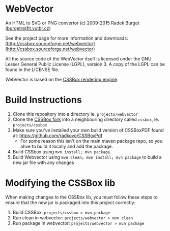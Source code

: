 WebVector
=========
An HTML to SVG or PNG convertor
(c) 2009-2015 Radek Burget (burgetr@fit.vutbr.cz)

See the project page for more information and downloads:
[http://cssbox.sourceforge.net/webvector](http://cssbox.sourceforge.net/webvector)

All the source code of the WebVector itself is licensed under the GNU Lesser General
Public License (LGPL), version 3. A copy of the LGPL can be found
in the LICENSE file.

WebVector is based on the
[CSSBox rendering engine](http://cssbox.sourceforge.net/).

Build Instructions
==================

1. Clone this repository into a directory ie. `projects/webvector`
1. Clone the [CSSBox fork](https://github.com/john-hannagan-sociomantic/CSSBox) into a neighbouring directory called `cssbox`, ie. `projects/cssbox`
1. Make sure you've installed your own build version of CSSBoxPDF found at: https://github.com/radkovo/CSSBoxPdf
   - For some reason this isn't on the main maven package repo, so you ahve to build it locally and add the package.
1. Build CSSbox using `mvn install; mvn package`.
1. Build Webvector using `mvn clean; mvn install; mvn package` to build a new jar file with any changes

Modifying the CSSBox lib
========================

When making changes to the CSSBox lib, you must follow these steps to ensure that the new jar is packaged into this project correctly:
1. Build CSSBox: `projects/cssbox > mvn package`
1. Run clean in webvector: `projects/webvector > mvn clean`
1. Run package in webvector: `projects/webvector > mvn package`